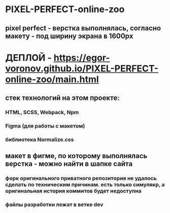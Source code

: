 # PIXEL-PERFECT-online-zoo
## pixel perfect - верстка выполнялась, согласно макету - под ширину экрана в 1600px
# ДЕПЛОЙ - https://egor-voronov.github.io/PIXEL-PERFECT-online-zoo/main.html
##  стек технологий на этом проекте:
### HTML, SCSS, Webpack, Npm
### Figma (для работы с макетом)
### библиотека Normalize.css
## макет в фигме, по которому выполнялась верстка - можно найти в шапке сайта
### форк оригинального приватного репозитория не удалось сделать по техническим причинам. есть только симулякр, а оригинальная история коммитов будет недоступна
### файлы разработки лежат в ветке dev
